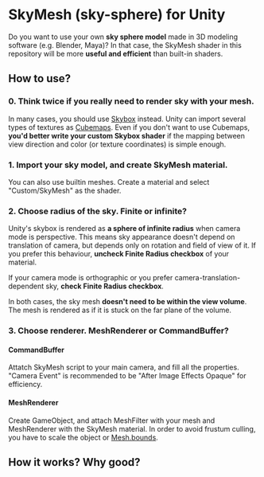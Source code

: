# SkyMesh (sky-sphere) for Unity
Do you want to use your own **sky sphere model** made in 3D modeling software (e.g. Blender, Maya)?
In that case, the SkyMesh shader in this repository will be more **useful and efficient** than built-in shaders.

## How to use?
### 0. Think twice if you really need to render sky with your mesh.
In many cases, you should use [Skybox](http://docs.unity3d.com/Manual/class-Skybox.html) instead.
Unity can import several types of textures as [Cubemaps](http://docs.unity3d.com/Manual/class-Cubemap.html).
Even if you don't want to use Cubemaps, **you'd better write your custom Skybox shader** if the mapping between view direction and color (or texture coordinates) is simple enough.

### 1. Import your sky model, and create SkyMesh material.
You can also use builtin meshes.
Create a material and select "Custom/SkyMesh" as the shader.

### 2. Choose radius of the sky. Finite or infinite?
Unity's skybox is rendered as **a sphere of infinite radius** when camera mode is perspective.
This means sky appearance doesn't depend on translation of camera,
but depends only on rotation and field of view of it.
If you prefer this behaviour, **uncheck Finite Radius checkbox** of your material.

If your camera mode is orthographic or you prefer camera-translation-dependent sky,
**check Finite Radius checkbox**.

In both cases, the sky mesh **doesn't need to be within the view volume**.
The mesh is rendered as if it is stuck on the far plane of the volume.

### 3. Choose renderer. MeshRenderer or CommandBuffer?
#### CommandBuffer
Attatch SkyMesh script to your main camera, and fill all the properties.
"Camera Event" is recommended to be "After Image Effects Opaque" for efficiency.
#### MeshRenderer
Create GameObject, and attach MeshFilter with your mesh and MeshRenderer with the SkyMesh material.
In order to avoid frustum culling, you have to scale the object or
[Mesh.bounds](http://docs.unity3d.com/ScriptReference/Mesh-bounds.html).

## How it works? Why good?
